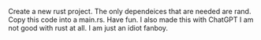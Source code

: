 Create a new rust project. The only dependeices that are needed are rand. Copy this code into a main.rs. Have fun. I also made this with ChatGPT I am not good with rust at all. I am just an idiot fanboy. 
